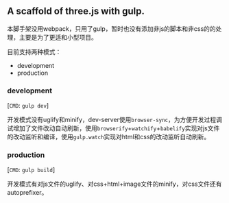 ## A scaffold of three.js with gulp.

本脚手架没用webpack，只用了gulp，暂时也没有添加非js的脚本和非css的的处理，主要是为了更适和小型项目。

目前支持两种模式：

- development
- production

### development

[`CMD`: `gulp dev`]

开发模式没有uglify和minify，dev-server使用`browser-sync`，为方便开发过程调试增加了文件改动自动刷新，使用`browserify`+`watchify`+`babelify`实现对js文件的改动监听和编译，使用`gulp.watch`实现对html和css的改动监听自动刷新。

### production

[`CMD`: `gulp build`]

开发模式有对js文件的uglify、对css+html+image文件的minify，对css文件还有autoprefixer。
